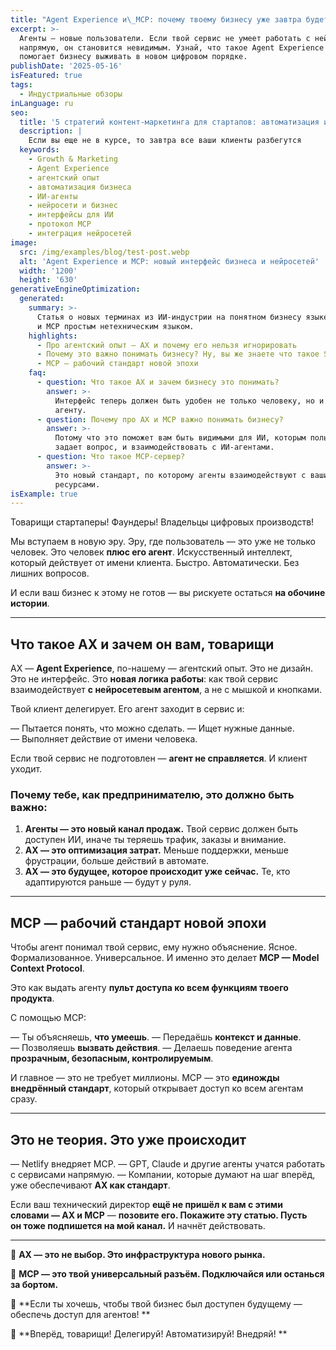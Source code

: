 ```yaml
---
title: "Agent Experience и\_MCP: почему твоему бизнесу уже завтра будет нечем дышать без них"
excerpt: >-
  Агенты — новые пользователи. Если твой сервис не умеет работать с нейросетями
  напрямую, он становится невидимым. Узнай, что такое Agent Experience и как MCP
  помогает бизнесу выживать в новом цифровом порядке.
publishDate: '2025-05-16'
isFeatured: true
tags:
  - Индустриальные обзоры
inLanguage: ru
seo:
  title: '5 стратегий контент-маркетинга для стартапов: автоматизация и революция'
  description: |
    Если вы еще не в курсе, то завтра все ваши клиенты разбегутся
  keywords:
    - Growth & Marketing
    - Agent Experience
    - агентский опыт
    - автоматизация бизнеса
    - ИИ-агенты
    - нейросети и бизнес
    - интерфейсы для ИИ
    - протокол MCP
    - интеграция нейросетей
image:
  src: /img/examples/blog/test-post.webp
  alt: 'Agent Experience и MCP: новый интерфейс бизнеса и нейросетей'
  width: '1200'
  height: '630'
generativeEngineOptimization:
  generated:
    summary: >-
      Статья о новых терминах из ИИ-индустрии на понятном бизнесу языке. Про AX
      и MCP простым нетехническим языком.
    highlights:
      - Про агентский опыт — AX и почему его нельзя игнорировать
      - Почему это важно понимать бизнесу? Ну, вы же знаете что такое SEO и UX?
      - MCP — рабочий стандарт новой эпохи
    faq:
      - question: Что такое AX и зачем бизнесу это понимать?
        answer: >-
          Интерфейс теперь должен быть удобен не только человеку, но и его
          агенту.
      - question: Почему про AX и MCP важно понимать бизнесу?
        answer: >-
          Потому что это поможет вам быть видимыми для ИИ, которым пользователь
          задает вопрос, и взаимодействовать с ИИ-агентами.
      - question: Что такое MCP-сервер?
        answer: >-
          Это новый стандарт, по которому агенты взаимодействуют с вашими
          ресурсами.
isExample: true
---
```

Товарищи стартаперы! Фаундеры! Владельцы цифровых производств!

Мы вступаем в новую эру. Эру, где пользователь — это уже не только человек. Это человек **плюс его агент**. Искусственный интеллект, который действует от имени клиента. Быстро. Автоматически. Без лишних вопросов.

И если ваш бизнес к этому не готов — вы рискуете остаться **на обочине истории**.

---

## Что такое AX и зачем он вам, товарищи

AX — **Agent Experience**, по-нашему — агентский опыт. Это не дизайн. Это не интерфейс. Это **новая логика работы**: как твой сервис взаимодействует **с нейросетевым агентом**, а не с мышкой и кнопками.

Твой клиент делегирует. Его агент заходит в сервис и:

— Пытается понять, что можно сделать.
— Ищет нужные данные.
— Выполняет действие от имени человека.

Если твой сервис не подготовлен — **агент не справляется**. И клиент уходит.

### Почему тебе, как предпринимателю, это должно быть важно:

1. **Агенты — это новый канал продаж.** Твой сервис должен быть доступен ИИ, иначе ты теряешь трафик, заказы и внимание.
2. **AX — это оптимизация затрат.** Меньше поддержки, меньше фрустрации, больше действий в автомате.
3. **AX — это будущее, которое происходит уже сейчас.** Те, кто адаптируются раньше — будут у руля.

---

## MCP — рабочий стандарт новой эпохи

Чтобы агент понимал твой сервис, ему нужно объяснение. Ясное. Формализованное. Универсальное. И именно это делает **MCP — Model Context Protocol**.

Это как выдать агенту **пульт доступа ко всем функциям твоего продукта**.

С помощью MCP:

— Ты объясняешь, **что умеешь**.
— Передаёшь **контекст и данные**.
— Позволяешь **вызвать действия**.
— Делаешь поведение агента **прозрачным, безопасным, контролируемым**.

И главное — это не требует миллионы. MCP — это **единожды внедрённый стандарт**, который открывает доступ ко всем агентам сразу.

---

## Это не теория. Это уже происходит

— Netlify внедряет MCP.
— GPT, Claude и другие агенты учатся работать с сервисами напрямую.
— Компании, которые думают на шаг вперёд, уже обеспечивают **AX как стандарт**.

Если ваш технический директор **ещё не пришёл к вам с этими словами — AX и MCP** —
**позовите его. Покажите эту статью. Пусть он тоже подпишется на мой канал.** И начнёт действовать.

---

🚩 **AX — это не выбор. Это инфраструктура нового рынка.**

🚩 **MCP — это твой универсальный разъём. Подключайся или останься за бортом.**

🚩 **Если ты хочешь, чтобы твой бизнес был доступен будущему — обеспечь доступ для агентов! **

🚩 **Вперёд, товарищи! Делегируй! Автоматизируй! Внедряй! **